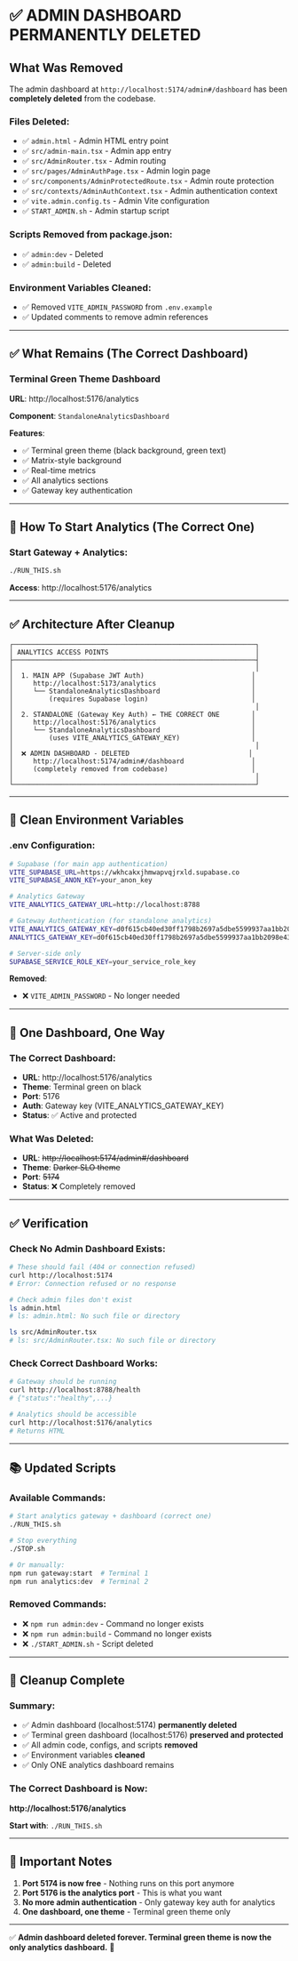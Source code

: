 # ✅ ADMIN DASHBOARD PERMANENTLY DELETED

## What Was Removed

The admin dashboard at `http://localhost:5174/admin#/dashboard` has been **completely deleted** from the codebase.

### Files Deleted:
- ✅ `admin.html` - Admin HTML entry point
- ✅ `src/admin-main.tsx` - Admin app entry
- ✅ `src/AdminRouter.tsx` - Admin routing
- ✅ `src/pages/AdminAuthPage.tsx` - Admin login page
- ✅ `src/components/AdminProtectedRoute.tsx` - Admin route protection
- ✅ `src/contexts/AdminAuthContext.tsx` - Admin authentication context
- ✅ `vite.admin.config.ts` - Admin Vite configuration
- ✅ `START_ADMIN.sh` - Admin startup script

### Scripts Removed from package.json:
- ✅ `admin:dev` - Deleted
- ✅ `admin:build` - Deleted

### Environment Variables Cleaned:
- ✅ Removed `VITE_ADMIN_PASSWORD` from `.env.example`
- ✅ Updated comments to remove admin references

---

## ✅ What Remains (The Correct Dashboard)

### Terminal Green Theme Dashboard
**URL**: http://localhost:5176/analytics

**Component**: `StandaloneAnalyticsDashboard`

**Features**:
- ✅ Terminal green theme (black background, green text)
- ✅ Matrix-style background
- ✅ Real-time metrics
- ✅ All analytics sections
- ✅ Gateway key authentication

---

## 🚀 How To Start Analytics (The Correct One)

### Start Gateway + Analytics:
```bash
./RUN_THIS.sh
```

**Access**: http://localhost:5176/analytics

---

## ✅ Architecture After Cleanup

```
┌─────────────────────────────────────────────────────────────┐
│ ANALYTICS ACCESS POINTS                                     │
├─────────────────────────────────────────────────────────────┤
│                                                             │
│  1. MAIN APP (Supabase JWT Auth)                           │
│     http://localhost:5173/analytics                        │
│     └── StandaloneAnalyticsDashboard                       │
│         (requires Supabase login)                          │
│                                                             │
│  2. STANDALONE (Gateway Key Auth) ← THE CORRECT ONE        │
│     http://localhost:5176/analytics                        │
│     └── StandaloneAnalyticsDashboard                       │
│         (uses VITE_ANALYTICS_GATEWAY_KEY)                  │
│                                                             │
│  ❌ ADMIN DASHBOARD - DELETED                              │
│     http://localhost:5174/admin#/dashboard                 │
│     (completely removed from codebase)                     │
│                                                             │
└─────────────────────────────────────────────────────────────┘
```

---

## 📝 Clean Environment Variables

### .env Configuration:
```bash
# Supabase (for main app authentication)
VITE_SUPABASE_URL=https://wkhcakxjhmwapvqjrxld.supabase.co
VITE_SUPABASE_ANON_KEY=your_anon_key

# Analytics Gateway
VITE_ANALYTICS_GATEWAY_URL=http://localhost:8788

# Gateway Authentication (for standalone analytics)
VITE_ANALYTICS_GATEWAY_KEY=d0f615cb40ed30ff1798b2697a5dbe5599937aa1bb2098e43f3d325dddac00ae
ANALYTICS_GATEWAY_KEY=d0f615cb40ed30ff1798b2697a5dbe5599937aa1bb2098e43f3d325dddac00ae

# Server-side only
SUPABASE_SERVICE_ROLE_KEY=your_service_role_key
```

**Removed**:
- ❌ `VITE_ADMIN_PASSWORD` - No longer needed

---

## 🎯 One Dashboard, One Way

### The Correct Dashboard:
- **URL**: http://localhost:5176/analytics
- **Theme**: Terminal green on black
- **Port**: 5176
- **Auth**: Gateway key (VITE_ANALYTICS_GATEWAY_KEY)
- **Status**: ✅ Active and protected

### What Was Deleted:
- **URL**: ~~http://localhost:5174/admin#/dashboard~~
- **Theme**: ~~Darker SLO theme~~
- **Port**: ~~5174~~
- **Status**: ❌ Completely removed

---

## ✅ Verification

### Check No Admin Dashboard Exists:
```bash
# These should fail (404 or connection refused)
curl http://localhost:5174
# Error: Connection refused or no response

# Check admin files don't exist
ls admin.html
# ls: admin.html: No such file or directory

ls src/AdminRouter.tsx
# ls: src/AdminRouter.tsx: No such file or directory
```

### Check Correct Dashboard Works:
```bash
# Gateway should be running
curl http://localhost:8788/health
# {"status":"healthy",...}

# Analytics should be accessible
curl http://localhost:5176/analytics
# Returns HTML
```

---

## 📚 Updated Scripts

### Available Commands:
```bash
# Start analytics gateway + dashboard (correct one)
./RUN_THIS.sh

# Stop everything
./STOP.sh

# Or manually:
npm run gateway:start  # Terminal 1
npm run analytics:dev  # Terminal 2
```

### Removed Commands:
- ❌ `npm run admin:dev` - Command no longer exists
- ❌ `npm run admin:build` - Command no longer exists
- ❌ `./START_ADMIN.sh` - Script deleted

---

## 🎉 Cleanup Complete

### Summary:
- ✅ Admin dashboard (localhost:5174) **permanently deleted**
- ✅ Terminal green dashboard (localhost:5176) **preserved and protected**
- ✅ All admin code, configs, and scripts **removed**
- ✅ Environment variables **cleaned**
- ✅ Only ONE analytics dashboard remains

### The Correct Dashboard is Now:
**http://localhost:5176/analytics**

**Start with**: `./RUN_THIS.sh`

---

## 📌 Important Notes

1. **Port 5174 is now free** - Nothing runs on this port anymore
2. **Port 5176 is the analytics port** - This is what you want
3. **No more admin authentication** - Only gateway key auth for analytics
4. **One dashboard, one theme** - Terminal green theme only

---

✅ **Admin dashboard deleted forever. Terminal green theme is now the only analytics dashboard.** 🎉
